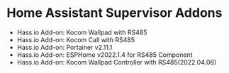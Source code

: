 # Home Assistant Supervisor Addons
- Hass.io Add-on: Kocom Wallpad with RS485
- Hass.io Add-on: Kocom Call with RS485
- Hass.io Add-on: Portainer v2.11.1
- Hass.io Add-on: ESPHome v2022.1.4 for RS485 Component
- Hass.io Add-on: Kocom Wallpad Controller with RS485(2022.04.08)

